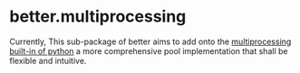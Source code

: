 # better.multiprocessing

Currently, This sub-package of better aims to add onto the [multiprocessing built-in of python](https://docs.python.org/3.4/library/multiprocessing.html) a more comprehensive pool implementation that shall be flexible and intuitive.